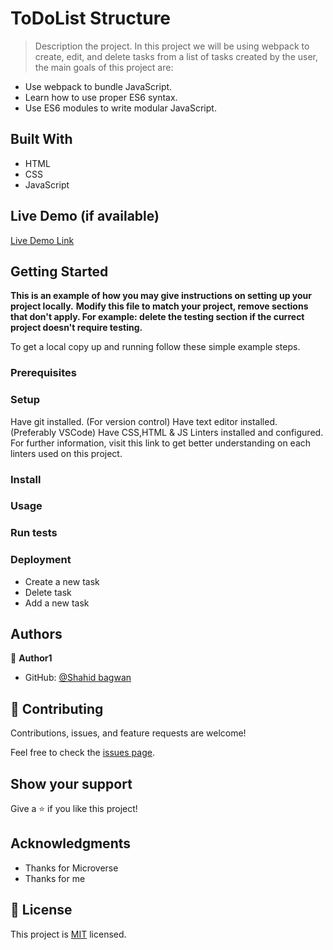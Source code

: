 # ToDoList Structure

> Description the project.
In this project we will be using webpack to create, edit, and delete tasks from a list of tasks created by the user, the main goals of this project are:

- Use webpack to bundle JavaScript.
- Learn how to use proper ES6 syntax.
- Use ES6 modules to write modular JavaScript.

## Built With

- HTML
- CSS
- JavaScript

## Live Demo (if available)

[Live Demo Link](https://livedemo.com)


## Getting Started

**This is an example of how you may give instructions on setting up your project locally.**
**Modify this file to match your project, remove sections that don't apply. For example: delete the testing section if the currect project doesn't require testing.**


To get a local copy up and running follow these simple example steps.

### Prerequisites

### Setup
Have git installed. (For version control)
Have text editor installed. (Preferably VSCode)
Have CSS,HTML & JS Linters installed and configured. For further information, visit this link to get better understanding on each linters used on this project.

### Install

### Usage

### Run tests

### Deployment
- Create a new task
- Delete task
-  Add a new task


## Authors

👤 **Author1**

- GitHub: [@Shahid bagwan](https://github.com/Shahid-Bagwan)


## 🤝 Contributing

Contributions, issues, and feature requests are welcome!

Feel free to check the [issues page](../../issues/).

## Show your support

Give a ⭐️ if you like this project!

## Acknowledgments

- Thanks for Microverse 
- Thanks for me

## 📝 License

This project is [MIT](./LICENSE) licensed.

